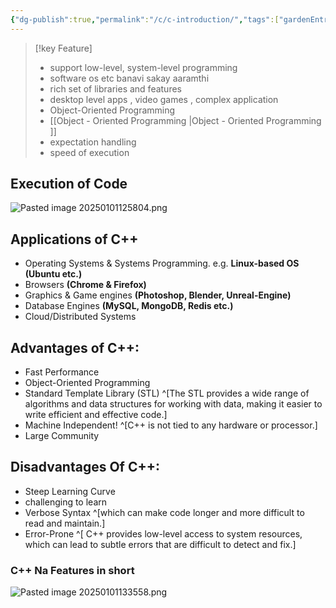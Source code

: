 ```yaml
---
{"dg-publish":true,"permalink":"/c/c-introduction/","tags":["gardenEntry"]}
---
```




>[!key Feature]
> - support low-level, system-level programming
> - software os etc banavi sakay aaramthi
> - rich set of libraries and features
> - desktop level apps , video games , complex application 
> - Object-Oriented Programming
> - [[Object - Oriented Programming \|Object - Oriented Programming ]]
> - expectation handling
> - speed of execution

## Execution of Code 
![Pasted image 20250101125804.png](/img/user/C++/components/Pasted%20image%2020250101125804.png) 

## Applications of C++
- Operating Systems & Systems Programming. e.g. __Linux-based OS (Ubuntu etc.)__
- Browsers __(Chrome & Firefox)__
- Graphics & Game engines __(Photoshop, Blender, Unreal-Engine)__
- Database Engines __(MySQL, MongoDB, Redis etc.)__
- Cloud/Distributed Systems

## Advantages of C++:
- Fast Performance
- Object-Oriented Programming
- Standard Template Library (STL) ^[The STL provides a wide range of algorithms and data structures for working with data, making it easier to write efficient and effective code.]
- Machine Independent! ^[C++ is not tied to any hardware or processor.]
- Large Community

## Disadvantages Of C++:
- Steep Learning Curve
- challenging to learn
- Verbose Syntax ^[which can make code longer and more difficult to read and maintain.]
- Error-Prone ^[ C++ provides low-level access to system resources, which can lead to subtle errors that are difficult to detect and fix.]

### C++ Na Features in short
![Pasted image 20250101133558.png](/img/user/C++/components/Pasted%20image%2020250101133558.png)